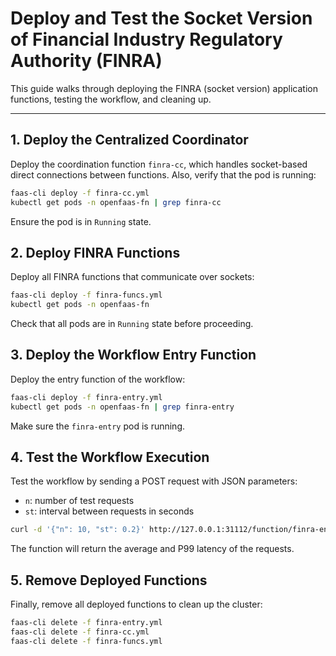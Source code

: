 # Deploy and Test the Socket Version of Financial Industry Regulatory Authority (FINRA)

This guide walks through deploying the FINRA (socket version) application functions, testing the workflow, and cleaning up.

---

## 1. Deploy the Centralized Coordinator

Deploy the coordination function `finra-cc`, which handles socket-based direct connections between functions. Also, verify that the pod is running:

```bash
faas-cli deploy -f finra-cc.yml
kubectl get pods -n openfaas-fn | grep finra-cc
```

Ensure the pod is in `Running` state.

## 2. Deploy FINRA Functions

Deploy all FINRA functions that communicate over sockets:

```bash
faas-cli deploy -f finra-funcs.yml
kubectl get pods -n openfaas-fn
```

Check that all pods are in `Running` state before proceeding.

## 3. Deploy the Workflow Entry Function

Deploy the entry function of the workflow:

```bash
faas-cli deploy -f finra-entry.yml
kubectl get pods -n openfaas-fn | grep finra-entry
```

Make sure the `finra-entry` pod is running.

## 4. Test the Workflow Execution

Test the workflow by sending a POST request with JSON parameters:
- `n`: number of test requests
- `st`: interval between requests in seconds

```bash
curl -d '{"n": 10, "st": 0.2}' http://127.0.0.1:31112/function/finra-entry
```

The function will return the average and P99 latency of the requests.


## 5. Remove Deployed Functions

Finally, remove all deployed functions to clean up the cluster:

```bash
faas-cli delete -f finra-entry.yml
faas-cli delete -f finra-cc.yml
faas-cli delete -f finra-funcs.yml
```

